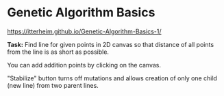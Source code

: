 # Genetic Algorithm Basics
https://itterheim.github.io/Genetic-Algorithm-Basics-1/

**Task:** Find line for given points in 2D canvas so that distance of all points from the line is as short as possible.


You can add addition points by clicking on the canvas.

"Stabilize" button turns off mutations and allows creation of only one child (new line) from two parent lines.

